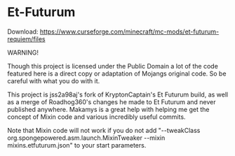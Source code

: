 # Et-Futurum

Download: https://www.curseforge.com/minecraft/mc-mods/et-futurum-requiem/files

WARNING!

Though this project is licensed under the Public Domain a lot of the code featured here is a direct copy or adaptation of Mojangs original code. So be careful with what you do with it.

This project is jss2a98aj's fork of KryptonCaptain's Et Futurum build, as well as a merge of Roadhog360's changes he made to Et Futurum and never published anywhere. Makamys is a great help with helping me get the concept of Mixin code and various incredibly useful commits.

Note that Mixin code will not work if you do not add "--tweakClass org.spongepowered.asm.launch.MixinTweaker --mixin mixins.etfuturum.json" to your start parameters.

